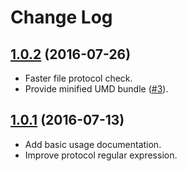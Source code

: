 # Change Log

## [1.0.2] \(2016-07-26\)
- Faster file protocol check.
- Provide minified UMD bundle ([#3]).

## [1.0.1] \(2016-07-13\)
- Add basic usage documentation.
- Improve protocol regular expression.

[#3]: https://github.com/tiago/ng-xhr-promisify/issues/3

[1.0.2]: https://github.com/tiago/ng-xhr-promisify/compare/v1.0.1...v1.0.2
[1.0.1]: https://github.com/tiago/ng-xhr-promisify/compare/v1.0.0...v1.0.1

